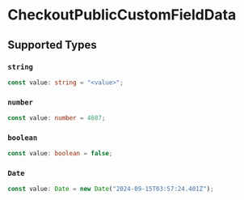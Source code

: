 # CheckoutPublicCustomFieldData


## Supported Types

### `string`

```typescript
const value: string = "<value>";
```

### `number`

```typescript
const value: number = 4087;
```

### `boolean`

```typescript
const value: boolean = false;
```

### `Date`

```typescript
const value: Date = new Date("2024-09-15T03:57:24.401Z");
```

